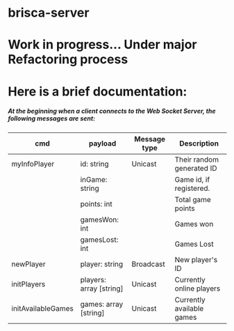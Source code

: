 # brisca-server

# Work in progress... Under major Refactoring process

# Here is a brief documentation:


##### At the beginning when a client connects to the Web Socket Server, the following messages are sent:


| cmd                | payload                 | Message type | Description               |
|--------------------|-------------------------|--------------|---------------------------|
| myInfoPlayer       | id: string              | Unicast      | Their random generated ID |
|                    | inGame: string          |              | Game id, if registered.   |
|                    | points: int             |              | Total game points         |
|                    | gamesWon: int           |              | Games won                 |
|                    | gamesLost: int          |              | Games Lost                |
| newPlayer          | player: string          | Broadcast    | New player's ID           |
| initPlayers        | players: array [string] | Unicast      | Currently online players  |
| initAvailableGames | games: array [string]   | Unicast      | Currently available games |
